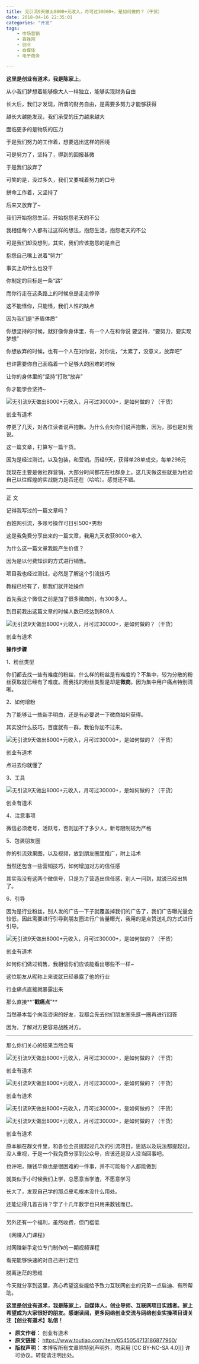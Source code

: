 ```yaml
---
title: 无引流9天做出8000+元收入，月可过30000+，是如何做的？（干货）
date: 2018-04-16 22:35:01
categories: "开发"
tags:
	- 市场营销
	- 百姓网
	- 创业
	- 自媒体
	- 电子商务

---
```


**这里是创业有道术，我是陈家上**。

从小我们梦想着能够像大人一样独立，能够实现财务自由

长大后，我们才发现，所谓的财务自由，是需要多努力才能够获得

越长大越能发现，我们承受的压力越来越大

面临更多的是物质的压力

于是我们努力的工作着，想要逃出这样的困境

可是努力了，坚持了，得到的回报甚微

于是我们放弃了

可笑的是，没过多久，我们又要喊着努力的口号

拼命工作着，又坚持了

后来又放弃了~

我们开始抱怨生活，开始抱怨老天的不公

我相信每个人都有过这样的想法，抱怨生活，抱怨老天的不公

可是我们却没想到，其实，我们应该抱怨的是自己

抱怨自己嘴上说着“努力”

事实上却什么也没干

你制定的目标是一条“路”

而你行走在这条路上的时候总是走走停停

这不能怪你，只能怪，我们人性的缺点

因为我们是“矛盾体质”

你想坚持的时候，就好像你身体里，有一个人在和你说 要坚持，“要努力，要实现梦想”

你想放弃的时候，也有一个人在对你说，对你说，“太累了，没意义，放弃吧”

也许需要你自己面临着一个足够大的困难的时候

让你的身体里的“坚持”打败“放弃”

你才能学会坚持~

![无引流9天做出8000+元收入，月可过30000+，是如何做的？（干货）][9_8000_30000]

创业有道术

停更了几天，对各位读者说声抱歉。为什么会对你们说声抱歉，因为，那也是对我说。

这一篇文章，打算写一篇干货。

因为是经过测试，以及包装，和营销。历经9天，获得单28单成交，每单298元

我现在主要是做社群营销，大部分时间都花在社群身上。这几天做这些就是为检验自己以往辉煌的实战能力是否还在（哈哈）。感觉还不错。

--------------------

正 文


记得我写过的一篇文章吗？

百姓网引流，多账号操作可日引500+男粉

这是我免费分享出来的一篇文章，我用九天收获8000+收入

为什么这一篇文章我能产生价值？

因为是以付费知识的方式进行销售。

项目我也经过测试，必然是了解这个引流技巧

教程已经有了，那我们就开始操作

首先我这个微信之前是加了很多微商的，有300多人。

到目前我出这篇文章的时候人数已经达到809人

![无引流9天做出8000+元收入，月可过30000+，是如何做的？（干货）][9_8000_30000 1]

创业有道术

**操作步骤**

1、粉丝类型

你们都去找一些有难度的粉丝，什么样的粉丝是有难度的？不集中，较为分散的粉丝获取就已经有了难度。而我找的粉丝类型是却是**微商**。因为集中用户痛点特别清晰。

2、如何增粉

为了能够让一些新手明白，还是有必要说一下微商如何获得。

其实没什么技巧，百度就有一群，我怕你加不过来。

![无引流9天做出8000+元收入，月可过30000+，是如何做的？（干货）][9_8000_30000 2]

创业有道术

点进去你就懂了

3、工具

![无引流9天做出8000+元收入，月可过30000+，是如何做的？（干货）][9_8000_30000 3]

创业有道术

4、注意事项

微信必须老号，活跃号，否则加不了多少人，新号限制较为严格

5、包装朋友圈

你的引流效果图，以及视频，放到朋友圈里推广，附上话术

当然还包含一些营销技巧，如何增加对方的信任感

其实我没有这两个微信号，只是为了营造出信任感，别人一问到，就说已经出售了。

6、引导

因为是行业粉丝，别人发的广告一下子就覆盖掉我们的广告了，我们广告曝光量会较低，因此需要进行引导到朋友圈进行广告量曝光，我用的是点赞送礼的方式进行引导。

![无引流9天做出8000+元收入，月可过30000+，是如何做的？（干货）][9_8000_30000 4]

创业有道术

如何你们做过销售，我相信你们应该能看出哪些不一样~

这位朋友从昵称上来说就已经暴露了他的行业

行业痛点直接就暴露出来

那么直接**“****戳痛点****”**

当然基本每个向我咨询的好友，我都会先去他们朋友圈先逛一圈再进行回答

因为，了解对方更容易战胜对方。

--------------------

那么你们关心的结果当然会有

![无引流9天做出8000+元收入，月可过30000+，是如何做的？（干货）][9_8000_30000 5]

创业有道术

![无引流9天做出8000+元收入，月可过30000+，是如何做的？（干货）][9_8000_30000 6]

创业有道术

![无引流9天做出8000+元收入，月可过30000+，是如何做的？（干货）][9_8000_30000 7]

![无引流9天做出8000+元收入，月可过30000+，是如何做的？（干货）][9_8000_30000 8]

创业有道术

原本躺在群文件里，和各位会员提起过几次的引流项目，思路以及玩法都提起过，没人重视，于是一个我免费分享到公众号，应该还是没人没当回事吧。

也许吧，赚钱毕竟也是很困难的一件事，并不可能每个人都能做到

就类似于小时候我们上学，总愿意当学渣，不愿意学习

长大了，发现自己学的那点皮毛根本没什么用处。

还能记得几首古诗？学了十几年数学也只用来数钱而已。

--------------------

另外还有一个福利，虽然收费，但门槛低

《网赚入门课程》

对网赚新手定位专门制作的一期视频课程

看完能够快速的对自己进行定位

脱离迷茫的思维

今天就分享到这里，真心希望这些能给予致力互联网创业的兄弟一点启迪、有所帮助。

**这里是创业有道术，我是陈家上，自媒体人，创业导师、互联网项目实践者。家上希望成为大家很好的朋友。感谢读阅，更多网络创业交流与网络创业实操项目请关注【创业有道术】私信！**


[9_8000_30000]: static/resources/crawler/VMA6-BRNA-BF3M.jpg
[9_8000_30000 1]: http://p3.pstatp.com/large/pgc-image/152388761986048a42fe4c1
[9_8000_30000 2]: http://p3.pstatp.com/large/pgc-image/15238876793866ea515babc
[9_8000_30000 3]: http://p3.pstatp.com/large/pgc-image/1523887800979c2546b2fd3
[9_8000_30000 4]: http://p9.pstatp.com/large/pgc-image/1523888300460f86ef58dec
[9_8000_30000 5]: http://p3.pstatp.com/large/pgc-image/15238883926654fcf8845b9
[9_8000_30000 6]: http://p3.pstatp.com/large/pgc-image/15238884324214166c74e28
[9_8000_30000 7]: http://p3.pstatp.com/large/pgc-image/1523888443126c368c25e2a
[9_8000_30000 8]: http://p1.pstatp.com/large/pgc-image/1523888452455731027ff12
 *  **原文作者：** 创业有道术
 *  **原文链接：** https://www.toutiao.com/item/6545054713186877960/
 *  **版权声明：** 本博客所有文章除特别声明外，均采用 [CC BY-NC-SA 4.0][] 许可协议。转载请注明出处。
